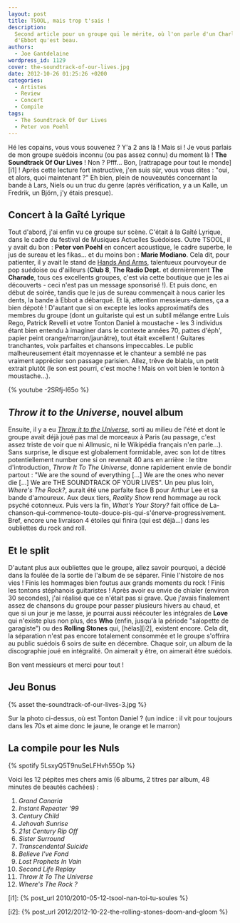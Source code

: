 ```yaml
---
layout: post
title: TSOOL, mais trop t'sais !
description:
  Second article pour un groupe qui le mérite, où l'on parle d'un Charlot et
  d'Ebbot qu'est beau.
authors:
  - Joe Gantdelaine
wordpress_id: 1129
cover: the-soundtrack-of-our-lives.jpg
date: 2012-10-26 01:25:26 +0200
categories:
  - Artistes
  - Review
  - Concert
  - Compile
tags:
  - The Soundtrack Of Our Lives
  - Peter von Poehl
---
```


Hé les copains, vous vous souvenez ? Y'a 2 ans là ! Mais si ! Je vous parlais de
mon groupe suédois inconnu (ou pas assez connu) du moment là ! **The Soundtrack
Of Our Lives** ! Non ? Pfff… Bon, [rattrapage pour tout le monde][i1] ! Après
cette lecture fort instructive, j'en suis sûr, vous vous dites : "oui, et alors,
quoi maintenant ?" Eh bien, plein de nouveautés concernant la bande à Lars,
Niels ou un truc du genre (après vérification, y a un Kalle, un Fredrik, un
Björn, j'y étais presque).

## Concert à la Gaîté Lyrique

Tout d'abord, j'ai enfin vu ce groupe sur scène. C'était à la Gaîté Lyrique,
dans le cadre du festival de Musiques Actuelles Suédoises. Outre TSOOL, il y
avait du bon : **Peter von Poehl** en concert acoustique, le cadre superbe, le
jus de sureau et les fikas… et du moins bon : **Marie Modiano**. Cela dit, pour
patienter, il y avait le stand de [Hands And Arms][1], talentueux pourvoyeur de
pop suédoise ou d'ailleurs (**Club 8**, **The Radio Dept.** et dernièrement
**The Charade**, tous ces excellents groupes, c'est via cette boutique que je
les ai découverts - ceci n'est pas un message sponsorisé !). Et puis donc, en
début de soirée, tandis que le jus de sureau commençait à nous carier les dents,
la bande à Ebbot a débarqué. Et là, attention messieurs-dames, ça a bien
dépoté ! D'autant que si on excepte les looks approximatifs des membres du
groupe (dont un guitariste qui est un subtil mélange entre Luis Rego, Patrick
Revelli et votre Tonton Daniel à moustache - les 3 individus étant bien entendu
à imaginer dans le contexte années 70, pattes d'éph', papier peint
orange/marron/jaunâtre), tout était excellent ! Guitares tranchantes, voix
parfaites et chansons impeccables. Le public malheureusement était moyennasse et
le chanteur a semblé ne pas vraiment apprécier son passage parisien. Allez,
trêve de blabla, un petit extrait plutôt (le son est pourri, c'est moche ! Mais
on voit bien le tonton à moustache…).

{% youtube -2SRfj-l65o %}

## _Throw it to the Universe_, nouvel album

Ensuite, il y a eu [_Throw it to the Universe_][2], sorti au milieu de l'été et
dont le groupe avait déjà joué pas mal de morceaux à Paris (au passage, c'est
assez triste de voir que ni Allmusic, ni le Wikipédia français n'en parle…).
Sans surprise, le disque est globalement formidable, avec son lot de titres
potentiellement number one si on revenait 40 ans en arrière : le titre
d'introduction, _Throw It To The Universe_, donne rapidement envie de bondir
partout : "We are the sound of everything […] We are the ones who never die […]
We are THE SOUNDTRACK OF YOUR LIVES". Un peu plus loin, _Where's The Rock?_,
aurait été une parfaite face B pour Arthur Lee et sa bande d'amoureux. Aux deux
tiers, _Reality Show_ rend hommage au rock psyché cotonneux. Puis vers la fin,
_What's Your Story?_ fait office de
La-chanson-qui-commence-toute-douce-pis-qui-s'énerve-progressivement. Bref,
encore une livraison 4 étoiles qui finira (qui est déjà…) dans les oubliettes du
rock and roll.

## Et le split

D'autant plus aux oubliettes que le groupe, allez savoir pourquoi, a décidé dans
la foulée de la sortie de l'album de se séparer. Finie l'histoire de nos vies !
Finis les hommages bien foutus aux grands moments du rock ! Finis les tontons
stéphanois guitaristes ! Après avoir eu envie de chialer (environ 30 secondes),
j'ai réalisé que ce n'était pas si grave. Que j'avais finalement assez de
chansons du groupe pour passer plusieurs hivers au chaud, et que si un jour je
me lasse, je pourrai aussi réécouter les intégrales de **Love** qui n'existe
plus non plus, des **Who** (enfin, jusqu'à la période "salopette de garagiste")
ou des **Rolling Stones** qui, [hélas][i2], existent encore. Cela dit, la
séparation n'est pas encore totalement consommée et le groupe s'offrira au
public suédois 6 soirs de suite en décembre. Chaque soir, un album de la
discographie joué en intégralité. On aimerait y être, on aimerait être suédois.

Bon vent messieurs et merci pour tout !

## Jeu Bonus

{% asset the-soundtrack-of-our-lives-3.jpg %}

Sur la photo ci-dessus, où est Tonton Daniel ? (un indice : il vit pour toujours
dans les 70s et aime donc le jaune, le orange et le marron)

## La compile pour les Nuls

{% spotify 5LsxyQ5T9nuSeLFHvh55Op %}

Voici les 12 pépites mes chers amis (6 albums, 2 titres par album, 48 minutes de
beautés cachées) :

1. _Grand Canaria_
1. _Instant Repeater '99_
1. _Century Child_
1. _Jehovah Sunrise_
1. _21st Century Rip Off_
1. _Sister Surround_
1. _Transcendental Suicide_
1. _Believe I've Fond_
1. _Lost Prophets In Vain_
1. _Second Life Replay_
1. _Throw It To The Universe_
1. _Where's The Rock ?_

[i1]: {% post_url 2010/2010-05-12-tsool-nan-toi-tu-soules %}

[i2]: {% post_url 2012/2012-10-22-the-rolling-stones-doom-and-gloom %}

[1]: https://www.handsandarms.com/
[2]: https://album.link/fr/i/693851279 "Throw it to the Universe"
